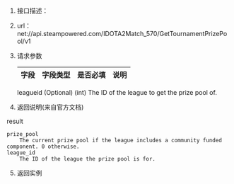 ##
1.  接口描述：

2. url： net://api.steampowered.com/IDOTA2Match_570/GetTournamentPrizePool/v1

3. 请求参数

    | 字段         | 字段类型 | 是否必填 | 说明   |
    | ---------- | ---- | ---- | ---- |
    
   leagueid (Optional) (int)
       The ID of the league to get the prize pool of. 

4. 返回说明(来自官方文档)

result

    prize_pool
        The current prize pool if the league includes a community funded component. 0 otherwise.
    league_id
        The ID of the league the prize pool is for.



5. 返回实例